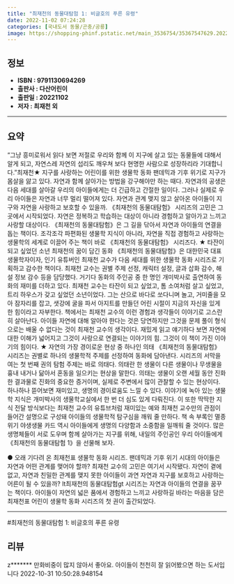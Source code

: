 ```yaml
---
title: "최재천의 동물대탐험 1: 비글호의 푸른 유령"
date: 2022-11-02 07:24:28
categories: [국내도서 동물/곤충/공룡]
image: https://shopping-phinf.pstatic.net/main_3536754/35367547629.20221027194637.jpg
---
```


## **정보**

- **ISBN : 9791130694269**
- **출판사 : 다산어린이**
- **출판일 : 20221102**
- **저자 : 최재천 외**

------



## **요약**

“그냥 흥미로워서 읽다 보면 저절로 우리와 함께 이 지구에 살고 있는 동물들에 대해서 알게 되고, 자연스레 자연의 섭리도 깨우쳐 보다 현명한 사람으로 성장하리라 기대합니다.”최재천★ 지구를 사랑하는 어린이를 위한 생물학 동화  팬데믹과 기후 위기로 지구가 몸살을 앓고 있다. 자연과 함께 살아가는 방법을 강구해야만 하는 때다. 자연과의 공생은 다음 세대를 살아갈 우리의 아이들에게는 더 긴급하고 간절한 일이다. 그러나 실제로 우리 아이들은 자연과 너무 멀리 떨어져 있다. 자연과 관계 맺지 않고 살아온 아이들이 지구와 자연을 사랑하고 보호할 수 있을까. 《최재천의 동물대탐험》 시리즈의 고민은 그곳에서 시작되었다. 자연은 정복하고 학습하는 대상이 아니라 경험하고 알아가고 느끼고 사랑할 대상이다. 《최재천의 동물대탐험》은 그 길을 닦아서 자연과 아이들의 연결을 돕는 책이다. 조각조각 파편화된 생물학 지식이 아니라, 자연을 직접 경험하고 사랑하는 생물학의 세계로 이끌어 주는 책이 바로 《최재천의 동물대탐험》 시리즈다. ★ 타잔이 되고 싶었던 소년 최재천의 꿈이 담긴 동화 《최재천의 동물대탐험》은 대한민국 대표 생물학자이자, 인기 유튜버인 최재천 교수가 다음 세대를 위한 생물학 동화 시리즈로 기획하고 감수한 책이다. 최재천 교수는 권별 주제 선정, 캐릭터 설정, 글과 삽화 감수, 해설 정보 감수 등을 담당했다. 거기다 동화의 주인공 중 한 명인 개미박사로 출연하여 동화의 재미를 더하고 있다.  최재천 교수는 타잔이 되고 싶었고, 톰 소여처럼 살고 싶었고, 트리 하우스가 갖고 싶었던 소년이었다. 그는 산으로 바다로 쏘다니며 놀고, 거미줄을 모아 잠자리를 잡고, 샛강에 굴을 파서 아지트를 만들던 어린 시절이 지금의 자신을 있게 한 힘이라고 자부한다. 책에서는 최재천 교수의 이런 경험과 생각들이 이야기로 고스란히 살아난다. 아이들 자연에 대해 알아야 한다는 것은 당연하지만 그것을 문제 풀이 형식으로는 배울 수 없다는 것이 최재천 교수의 생각이다. 재밌게 읽고 얘기하다 보면 자연에 대한 이해가 넓어지고 그것이 사랑으로 연결되는 이야기의 힘. 그것이 이 책이 가진 이야기의 힘이다. ★ 자연의 가장 경이로운 현상 중 하나인 의태  《최재천의 동물대탐험》 시리즈는 권별로 하나의 생물학적 주제를 선정하여 동화에 담아낸다. 시리즈의 서막을 여는 첫 번째 권의 탐험 주제는 바로 의태다. 의태란 한 생물이 다른 생물이나 무생물을 흉내 내거나 닮아서 혼동을 일으키는 현상을 말한다. 의태는 생물이 오랜 세월 동안 진화한 결과물로 진화의 중요한 증거이며, 실제로 주변에서 많이 관찰할 수 있는 현상이다. 하나하나 뜯어보면 재미있고, 생명의 경이로움도 느낄 수 있다. 이야기에 녹아 있는 생물학 지식은 개미박사의 생물학교실에서 한 번 더 심도 있게 다뤄진다. 이 또한 딱딱한 지식 전달 방식보다는 최재천 교수의 유튜브처럼 재미있는 예와 최재천 교수만의 관점이 들어간 설명으로 구성돼 아이들의 생물학적 탐구심을 깨워 줄 만하다. 책 속 부록인 멸종위기 야생생물 카드 역시 아이들에게 생명의 다양함과 소중함을 일깨워 줄 것이다. 많은 생명체들이 서로 도우며 함께 살아가는 지구를 위해, 내일의 주인공인 우리 아이들에게 《최재천의 동물대탐험 1》을 선물해 보자.

● 오래 기다려 온 최재천표 생물학 동화 시리즈. 팬데믹과 기후 위기 시대의 아이들은 자연과 어떤 관계를 맺어야 할까? 최재천 교수의 고민은 여기서 시작됐다. 자연이 곁에 없고, 자연과 친밀한 관계를 맺지 못한 아이들이 과연 자연과 지구를 보호하고 사랑하는 어른이 될 수 있을까? lt최재천의 동물대탐험gt 시리즈는 자연과 아이들의 연결을 꿈꾸는 책이다. 아이들이 자연의 넓은 품에서 경험하고 느끼고 사랑하길 바라는 마음을 담은 최재천표 어린이 생물학 동화 시리즈의 첫 권이 출간되었다.



------

#최재천의 동물대탐험 1: 비글호의 푸른 유령


## **리뷰** 

  z******* 만화비중이 많지 않아서 좋아요. 아이들이 천천히 잘 읽어봤으면 하는 도서입니다 2022-10-31 10:50:28.948154 <br/>